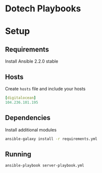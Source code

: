 # Dotech Playbooks

# Setup

## Requirements

Install Ansible 2.2.0 stable

## Hosts

Create `hosts` file and include your hosts

```yaml
[digitalocean]
104.236.101.195
```

## Dependencies

Install additional modules

```bash
ansible-galaxy install -r requirements.yml
```

## Running

```bash
ansible-playbook server-playbook.yml
```
